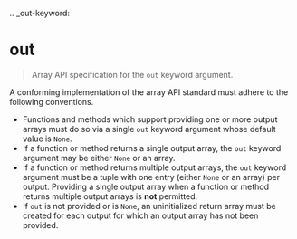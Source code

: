 .. _out-keyword:

# out

> Array API specification for the `out` keyword argument.

A conforming implementation of the array API standard must adhere to the following conventions.

-   Functions and methods which support providing one or more output arrays must do so via a single `out` keyword argument whose default value is `None`.
-   If a function or method returns a single output array, the `out` keyword argument may be either `None` or an array.
-   If a function or method returns multiple output arrays, the `out` keyword argument must be a tuple with one entry (either `None` or an array) per output. Providing a single output array when a function or method returns multiple output arrays is **not** permitted.
-   If `out` is not provided or is `None`, an uninitialized return array must be created for each output for which an output array has not been provided.